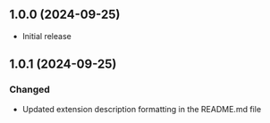 ## 1.0.0 (2024-09-25)

- Initial release

## 1.0.1 (2024-09-25)

### Changed

- Updated extension description formatting in the README.md file